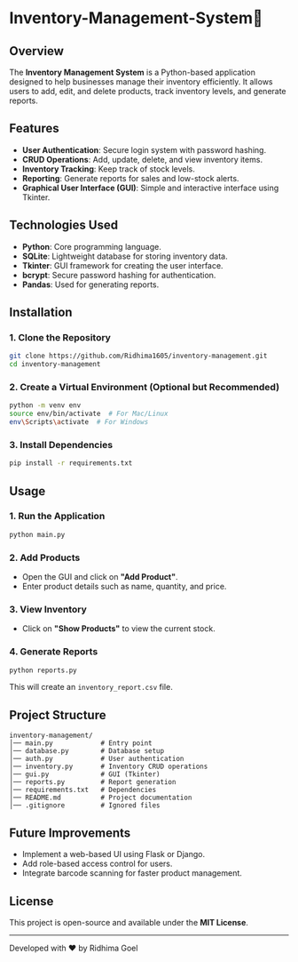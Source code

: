 # Inventory-Management-System🚀


## Overview
The **Inventory Management System** is a Python-based application designed to help businesses manage their inventory efficiently. It allows users to add, edit, and delete products, track inventory levels, and generate reports.

## Features
- **User Authentication**: Secure login system with password hashing.
- **CRUD Operations**: Add, update, delete, and view inventory items.
- **Inventory Tracking**: Keep track of stock levels.
- **Reporting**: Generate reports for sales and low-stock alerts.
- **Graphical User Interface (GUI)**: Simple and interactive interface using Tkinter.

## Technologies Used
- **Python**: Core programming language.
- **SQLite**: Lightweight database for storing inventory data.
- **Tkinter**: GUI framework for creating the user interface.
- **bcrypt**: Secure password hashing for authentication.
- **Pandas**: Used for generating reports.

## Installation
### 1. Clone the Repository
```sh
git clone https://github.com/Ridhima1605/inventory-management.git
cd inventory-management
```

### 2. Create a Virtual Environment (Optional but Recommended)
```sh
python -m venv env
source env/bin/activate  # For Mac/Linux
env\Scripts\activate  # For Windows
```

### 3. Install Dependencies
```sh
pip install -r requirements.txt
```

## Usage
### 1. Run the Application
```sh
python main.py
```
### 2. Add Products
- Open the GUI and click on **"Add Product"**.
- Enter product details such as name, quantity, and price.

### 3. View Inventory
- Click on **"Show Products"** to view the current stock.

### 4. Generate Reports
```sh
python reports.py
```
This will create an `inventory_report.csv` file.

## Project Structure
```
inventory-management/
│── main.py            # Entry point
│── database.py        # Database setup
│── auth.py            # User authentication
│── inventory.py       # Inventory CRUD operations
│── gui.py             # GUI (Tkinter)
│── reports.py         # Report generation
│── requirements.txt   # Dependencies
│── README.md          # Project documentation
│── .gitignore         # Ignored files
```

## Future Improvements
- Implement a web-based UI using Flask or Django.
- Add role-based access control for users.
- Integrate barcode scanning for faster product management.

## License
This project is open-source and available under the **MIT License**.

---

Developed with ❤️ by Ridhima Goel

